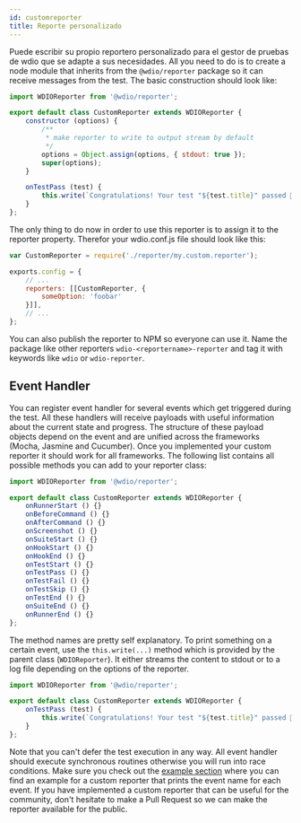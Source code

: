 ```yaml
---
id: customreporter
title: Reporte personalizado
---
```


Puede escribir su propio reportero personalizado para el gestor de pruebas de wdio que se adapte a sus necesidades. All you need to do is to create a node module that inherits from the `@wdio/reporter` package so it can receive messages from the test. The basic construction should look like:

```js
import WDIOReporter from '@wdio/reporter';

export default class CustomReporter extends WDIOReporter {
    constructor (options) {
        /**
         * make reporter to write to output stream by default
         */
        options = Object.assign(options, { stdout: true });
        super(options);
    }

    onTestPass (test) {
        this.write(`Congratulations! Your test "${test.title}" passed 👏`);
    }
};
```

The only thing to do now in order to use this reporter is to assign it to the reporter property. Therefor your wdio.conf.js file should look like this:

```js
var CustomReporter = require('./reporter/my.custom.reporter');

exports.config = {
    // ...
    reporters: [[CustomReporter, {
        someOption: 'foobar'
    }]],
    // ...
};
```

You can also publish the reporter to NPM so everyone can use it. Name the package like other reporters `wdio-<reportername>-reporter` and tag it with keywords like `wdio` or `wdio-reporter`.

## Event Handler

You can register event handler for several events which get triggered during the test. All these handlers will receive payloads with useful information about the current state and progress. The structure of these payload objects depend on the event and are unified across the frameworks (Mocha, Jasmine and Cucumber). Once you implemented your custom reporter it should work for all frameworks. The following list contains all possible methods you can add to your reporter class:

```js
import WDIOReporter from '@wdio/reporter';

export default class CustomReporter extends WDIOReporter {
    onRunnerStart () {}
    onBeforeCommand () {}
    onAfterCommand () {}
    onScreenshot () {}
    onSuiteStart () {}
    onHookStart () {}
    onHookEnd () {}
    onTestStart () {}
    onTestPass () {}
    onTestFail () {}
    onTestSkip () {}
    onTestEnd () {}
    onSuiteEnd () {}
    onRunnerEnd () {}
};
```

The method names are pretty self explanatory. To print something on a certain event, use the `this.write(...)` method which is provided by the parent class (`WDIOReporter`). It either streams the content to stdout or to a log file depending on the options of the reporter.

```js
import WDIOReporter from '@wdio/reporter';

export default class CustomReporter extends WDIOReporter {
    onTestPass (test) {
        this.write(`Congratulations! Your test "${test.title}" passed 👏`);
    }
};
```

Note that you can't defer the test execution in any way. All event handler should execute synchronous routines otherwise you will run into race conditions. Make sure you check out the [example section](https://github.com/webdriverio/webdriverio/tree/master/examples/wdio) where you can find an example for a custom reporter that prints the event name for each event. If you have implemented a custom reporter that can be useful for the community, don't hesitate to make a Pull Request so we can make the reporter available for the public.